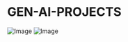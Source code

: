 # GEN-AI-PROJECTS
![Image](https://github.com/user-attachments/assets/80f9a77d-6ff1-4b35-a431-468f5d4c5718)
![Image](https://github.com/user-attachments/assets/bfa4cc37-c05c-4291-9511-d6e693bce946)
